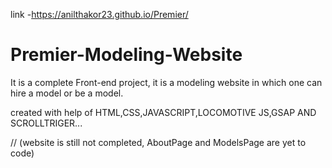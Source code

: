 link -https://anilthakor23.github.io/Premier/
# Premier-Modeling-Website
It is a complete Front-end project,  it is a modeling website in which one can hire a model or be a model.

created with help of HTML,CSS,JAVASCRIPT,LOCOMOTIVE JS,GSAP AND SCROLLTRIGER...

// (website is still not completed, AboutPage and ModelsPage are yet to code)
